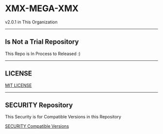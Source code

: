 # XMX-MEGA-XMX
v2.0.1 in This Organization



******************************

## Is Not a Trial Repository

This Repo is In Process to Released :)

******************************

## LICENSE

[MIT LICENSE](https://github.com/X-MEGA-X/XMX-MEGA-XMX/blob/master/LICENSE)

******************************

## SECURITY Repository

This Security is for Compatible Versions in this Repository

[SECURITY Compatible Versions](https://github.com/X-MEGA-X/XMX-MEGA-XMX/blob/master/SECURITY.md)

